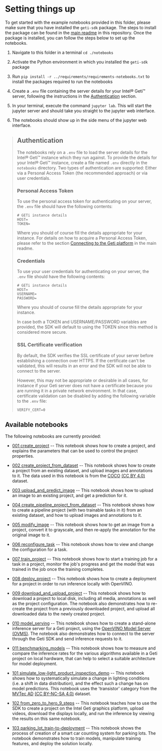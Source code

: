 # Setting things up
To get started with the example notebooks provided in this folder, please make sure
that you have installed the `geti-sdk` package. The steps to install the package
can be found in the [main readme](../README.md) in this repository. Once the package
is installed, you can follow the steps below to set up the notebooks.

1. Navigate to this folder in a terminal `cd ./notebooks`

2. Activate the Python environment in which you installed the `geti-sdk` package

3. Run `pip install -r ../requirements/requirements-notebooks.txt` to install the packages required to
   run the notebooks

4. Create a `.env` file containing the server details for your Intel® Geti™ server,
   following the instructions in the [Authentication](#authentication)
   section.

5. In your terminal, execute the command `jupyter lab`. This will start the jupyter
   server and should take you straight to the jupyter web interface.

6. The notebooks should show up in the side menu of the jupyter web interface.

> ## Authentication
>
> The notebooks rely on a `.env` file to load the server details for the Intel® Geti™
> instance which they run against. To provide the details for your Intel® Geti™ instance,
> create a file named `.env` directly in the `notebooks` directory. Two types of
> authentication are supported: Either via a Personal Access Token (the recommended
> approach) or via user credentials.
>
> ### Personal Access Token
> To use the personal access token for authenticating on your server, the `.env` file
> should have the following contents:
> ```shell
> # GETi instance details
> HOST=
> TOKEN=
> ```
> Where you should of course fill the details appropriate for your instance. For details
> on how to acquire a Personal Access Token, please refer to the section
> [Connecting to the Geti platform](../README.md#connecting-to-the-geti-platform) in the
> main readme.
>
> ### Credentials
> To use your user credentials for authenticating on your server, the `.env` file
> should have the following contents:
> ```shell
> # GETi instance details
> HOST=
> USERNAME=
> PASSWORD=
> ```
> Where you should of course fill the details appropriate for your instance.
>
> In case both a TOKEN and USERNAME/PASSWORD variables are provided, the SDK
> will default to using the TOKEN since this method is considered more secure.
>
> ### SSL Certificate verification
> By default, the SDK verifies the SSL certificate of your server before establishing
> a connection over HTTPS. If the certificate can't be validated, this will results in
> an error and the SDK will not be able to connect to the server.
>
> However, this may not be appropriate or desirable in all cases, for instance if your
> Geti server does not have a certificate because you are running it in a private
> network environment. In that case, certificate validation can be disabled by adding
> the following variable to the `.env` file:
> ```shell
> VERIFY_CERT=0
> ```

## Available notebooks
The following notebooks are currently provided:

- [001 create_project](https://github.com/openvinotoolkit/geti_sdk/blob/main/notebooks/001_create_project.ipynb)
  -- This notebook shows how to create a project, and explains the parameters that
  can be used to control the project properties.


- [002 create_project_from_dataset](https://github.com/openvinotoolkit/geti_sdk/blob/main/notebooks/002_create_project_from_dataset.ipynb)
  -- This notebook shows how to create a project from an existing dataset, and
  upload images and annotations to it. The data used in this notebook is from the
  [COCO](https://cocodataset.org/#home) [(CC BY 4.0)](https://creativecommons.org/licenses/by/4.0/) dataset.


- [003 upload_and_predict_image](https://github.com/openvinotoolkit/geti_sdk/blob/main/notebooks/003_upload_and_predict_image.ipynb)
  -- This notebook shows how to upload an image to an existing project, and get
  a prediction for it.


- [004 create_pipeline_project_from_dataset](https://github.com/openvinotoolkit/geti_sdk/blob/main/notebooks/004_create_pipeline_project_from_dataset.ipynb)
  -- This notebook shows how to create a pipeline project (with two trainable tasks in
  it) from an existing dataset, and how to upload images and annotations to it.


- [005 modify_image](https://github.com/openvinotoolkit/geti_sdk/blob/main/notebooks/005_modify_image.ipynb)
  -- This notebook shows how to get an image from a project, convert it to grayscale, and
  then re-apply the annotation for the original image to it.


- [006 reconfigure_task](https://github.com/openvinotoolkit/geti_sdk/blob/main/notebooks/006_reconfigure_task.ipynb)
  -- This notebook shows how to view and change the configuration for a task.


- [007 train_project](https://github.com/openvinotoolkit/geti_sdk/blob/main/notebooks/007_train_project.ipynb)
  -- This notebook shows how to start a training job for a task in a project, monitor
  the job's progress and get the model that was trained in the job once the training
  completes.


- [008 deploy_project](https://github.com/openvinotoolkit/geti_sdk/blob/main/notebooks/008_deploy_project.ipynb)
  -- This notebook shows how to create a deployment for a project in order to run
  inference locally with OpenVINO.


- [009 download_and_upload_project](https://github.com/openvinotoolkit/geti_sdk/blob/main/notebooks/009_download_and_upload_project.ipynb)
  -- This notebook shows how to download a project to local disk, including all media,
  annotations as well as the project configuration. The notebook also demonstrates how
  to re-create the project from a previously downloaded project, and upload all
  downloaded data to the newly created project.


- [010 model_serving](https://github.com/openvinotoolkit/geti_sdk/blob/main/notebooks/010_model_serving.ipynb)
  -- This notebook shows how to create a stand-alone inference server for a Geti project,
  using the [OpenVINO Model Server (OVMS)](https://docs.openvino.ai/2021.4/ovms_what_is_openvino_model_server.html).
  The notebook also demonstrates how to connect to the server through the Geti SDK and send inference requests to it.


- [011 benchmarking_models](https://github.com/openvinotoolkit/geti_sdk/blob/main/notebooks/011_benchmarking_models.ipynb)
  -- This notebook shows how to measure and compare the inference rates for the various
  algorithms available in a Geti project on local hardware, that
  can help to select a suitable architecture for model deployment.


- [101 simulate_low-light_product_inspection_demo](https://github.com/openvinotoolkit/geti_sdk/blob/main/notebooks/use_cases/101_simulate_low_light_product_inspection.ipynb)
  -- This notebook shows how to systematically simulate a change
  in lighting conditions (i.e. a shift in data distribution),
  and the effect such a change has on model predictions. This notebook uses the 'transistor'
  category from the [MVTec AD](https://www.mvtec.com/company/research/datasets/mvtec-ad)
  [(CC BY-NC-SA 4.0)](https://creativecommons.org/licenses/by-nc-sa/4.0/) dataset.


- [102 from_zero_to_hero_9_steps](https://github.com/openvinotoolkit/geti_sdk/blob/main/notebooks/use_cases/102_from_zero_to_hero_9_steps.ipynb)
  -- This notebook teaches how to use the SDK to create a project on the Intel Geti
  graphics platform, upload videos, download the displays locally, and run the inference
  by viewing the results on this same notebook.


- [103 parking_lot_train-to-deployment](https://github.com/openvinotoolkit/geti_sdk/blob/main/notebooks/use_cases/103_parking_lot_train2deployment.ipynb)
  -- This notebook shows the process of creation of a smart car counting system for parking lots.
  The notebook demonstrates how to train models, manipulate training features, and deploy the solution locally.
